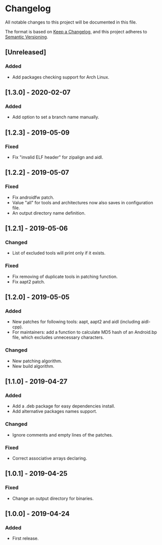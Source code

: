 # Changelog
All notable changes to this project will be documented in this file.

The format is based on [Keep a Changelog](https://keepachangelog.com/en/1.0.0/),
and this project adheres to
[Semantic Versioning](https://semver.org/spec/v2.0.0.html).

## [Unreleased]
### Added
- Add packages checking support for Arch Linux.

## [1.3.0] - 2020-02-07
### Added
- Add option to set a branch name manually.

## [1.2.3] - 2019-05-09
### Fixed
- Fix "invalid ELF header" for zipalign and aidl.

## [1.2.2] - 2019-05-07
### Fixed
- Fix androidfw patch.
- Value "all" for tools and architectures now also saves in configuration file.
- An output directory name definition.

## [1.2.1] - 2019-05-06
### Changed
- List of excluded tools will print only if it exists.

### Fixed
- Fix removing of duplicate tools in patching function.
- Fix aapt2 patch.

## [1.2.0] - 2019-05-05
### Added
- New patches for following tools: aapt, aapt2 and aidl (including aidl-cpp).
- For maintainers: add a function to calculate MD5 hash of
  an Android.bp file, which excludes unnecessary characters.

### Changed
- New patching algorithm.
- New build algorithm.

## [1.1.0] - 2019-04-27
### Added
- Add a .deb package for easy dependencies install.
- Add alternative packages names support.

### Changed
- Ignore comments and empty lines of the patches.

### Fixed
- Correct associative arrays declaring.

## [1.0.1] - 2019-04-25
### Fixed
- Change an output directory for binaries.

## [1.0.0] - 2019-04-24
### Added
- First release.
